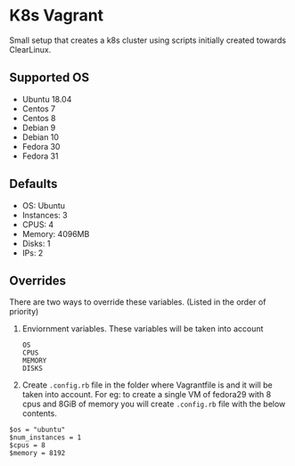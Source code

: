 # K8s Vagrant
Small setup that creates a k8s cluster using scripts initially created towards ClearLinux.

## Supported OS
* Ubuntu 18.04
* Centos 7
* Centos 8
* Debian 9
* Debian 10
* Fedora 30
* Fedora 31

## Defaults
* OS:        Ubuntu
* Instances: 3
* CPUS:      4
* Memory:    4096MB
* Disks:     1
* IPs:       2

## Overrides
There are two ways to override these variables. (Listed in the order of priority)
1. Enviornment variables. These variables will be taken into account
    ```
    OS
    CPUS
    MEMORY
    DISKS
    ```
2. Create `.config.rb` file in the folder where Vagrantfile is and it will be taken into account.
For eg: to create a single VM of fedora29 with 8 cpus and 8GiB of memory you will create `.config.rb` file with the below contents.
  ```
  $os = "ubuntu"
  $num_instances = 1
  $cpus = 8
  $memory = 8192
  ```
